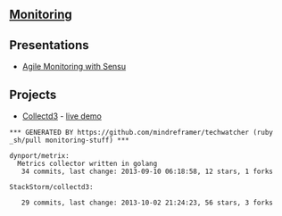 ## [Monitoring]()

## Presentations
  - [Agile Monitoring with Sensu](https://prague2013.drupal.org/session/agile-monitoring-sensu)


## Projects

  - [Collectd3](https://github.com/StackStorm/collectd3) - [live demo](http://184.72.154.239:9000/#/dashboard)


<!-- PROJECTS_LIST_START -->
    *** GENERATED BY https://github.com/mindreframer/techwatcher (ruby _sh/pull monitoring-stuff) *** 

    dynport/metrix:
      Metrics collector written in golang
       34 commits, last change: 2013-09-10 06:18:58, 12 stars, 1 forks

    StackStorm/collectd3:

       29 commits, last change: 2013-10-02 21:24:23, 56 stars, 3 forks
<!-- PROJECTS_LIST_END -->
